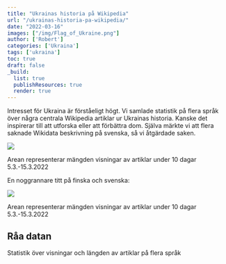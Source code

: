 ```yaml
---
title: "Ukrainas historia på Wikipedia"
url: "/ukrainas-historia-pa-wikipedia/"
date: "2022-03-16"
images: ["/img/Flag_of_Ukraine.png"]
author: ['Robert']
categories: ['Ukraina']
tags: ['ukraina']
toc: true
draft: false
_build:
  list: true
  publishResources: true
  render: true
---
```


Intresset för Ukraina är förståeligt högt. Vi samlade statistik på flera språk över några centrala Wikipedia artiklar ur Ukrainas historia. Kanske det inspirerar till att utforska eller att förbättra dom. Själva märkte vi att flera saknade Wikidata beskrivning på svenska, så vi åtgärdade saken.

![](/2022/03/ukraina_alla-1024x703.png)

Arean representerar mängden visningar av artiklar under 10 dagar 5.3.-15.3.2022

En noggrannare titt på finska och svenska:

![](/2022/03/ukraina_fisv-1024x700.png)

Arean representerar mängden visningar av artiklar under 10 dagar 5.3.-15.3.2022

Råa datan
---------
Statistik över visningar och längden av artiklar på flera språk
